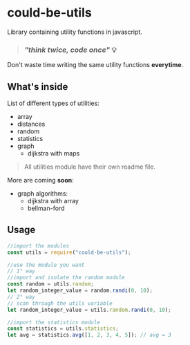 # could-be-utils

Library containing utility functions in javascript.

> ### _"think twice, code once"_ 💡

Don't waste time writing the same utility functions **everytime**.

## What's inside

List of different types of utilities:

- array
- distances
- random
- statistics
- graph
  - dijkstra with maps

> All utilities module have their own readme file.

More are coming **soon**:

- graph algorithms:
  - dijkstra with array
  - bellman-ford

## Usage

```javascript
//import the modules
const utils = require("could-be-utils");

//use the module you want
// 1° way
//import and isolate the random module
const random = utils.random;
let random_integer_value = random.randi(0, 10);
// 2° way
// scan through the utils variable
let random_integer_value = utils.random.randi(0, 10);

//import the statistics module
const statistics = utils.statistics;
let avg = statistics.avg([1, 2, 3, 4, 5]); // avg = 3
```
